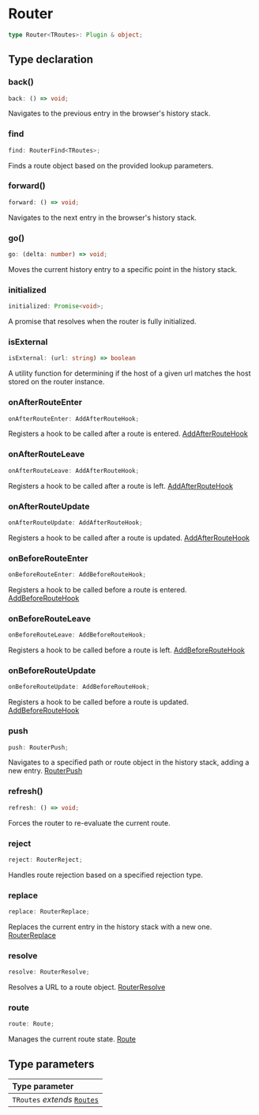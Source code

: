 # Router

```ts
type Router<TRoutes>: Plugin & object;
```

## Type declaration

### back()

```ts
back: () => void;
```

Navigates to the previous entry in the browser's history stack.

### find

```ts
find: RouterFind<TRoutes>;
```

Finds a route object based on the provided lookup parameters.

### forward()

```ts
forward: () => void;
```

Navigates to the next entry in the browser's history stack.

### go()

```ts
go: (delta: number) => void;
```

Moves the current history entry to a specific point in the history stack.

### initialized

```ts
initialized: Promise<void>;
```

A promise that resolves when the router is fully initialized.

### isExternal

```ts
isExternal: (url: string) => boolean
```

A utility function for determining if the host of a given url matches the host stored on the router instance.

### onAfterRouteEnter

```ts
onAfterRouteEnter: AddAfterRouteHook;
```

Registers a hook to be called after a route is entered. [AddAfterRouteHook](/api/types/AddAfterRouteHook)

### onAfterRouteLeave

```ts
onAfterRouteLeave: AddAfterRouteHook;
```

Registers a hook to be called after a route is left. [AddAfterRouteHook](/api/types/AddAfterRouteHook)

### onAfterRouteUpdate

```ts
onAfterRouteUpdate: AddAfterRouteHook;
```

Registers a hook to be called after a route is updated. [AddAfterRouteHook](/api/types/AddAfterRouteHook)

### onBeforeRouteEnter

```ts
onBeforeRouteEnter: AddBeforeRouteHook;
```

Registers a hook to be called before a route is entered. [AddBeforeRouteHook](/api/types/AddBeforeRouteHook)

### onBeforeRouteLeave

```ts
onBeforeRouteLeave: AddBeforeRouteHook;
```

Registers a hook to be called before a route is left. [AddBeforeRouteHook](/api/types/AddBeforeRouteHook)

### onBeforeRouteUpdate

```ts
onBeforeRouteUpdate: AddBeforeRouteHook;
```

Registers a hook to be called before a route is updated. [AddBeforeRouteHook](/api/types/AddBeforeRouteHook)

### push

```ts
push: RouterPush;
```

Navigates to a specified path or route object in the history stack, adding a new entry. [RouterPush](/api/types/RouterPush)

### refresh()

```ts
refresh: () => void;
```

Forces the router to re-evaluate the current route.

### reject

```ts
reject: RouterReject;
```

Handles route rejection based on a specified rejection type.

### replace

```ts
replace: RouterReplace;
```

Replaces the current entry in the history stack with a new one. [RouterReplace](/api/types/RouterReplace)

### resolve

```ts
resolve: RouterResolve;
```

Resolves a URL to a route object. [RouterResolve](/api/types/RouterResolve)

### route

```ts
route: Route;
```

Manages the current route state. [Route](/api/types/Route)

## Type parameters

| Type parameter |
| :------ |
| `TRoutes` *extends* [`Routes`](Routes) |

